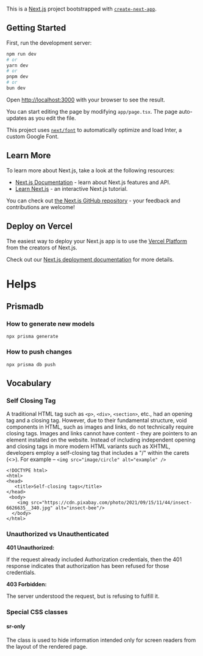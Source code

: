 This is a [Next.js](https://nextjs.org/) project bootstrapped with [`create-next-app`](https://github.com/vercel/next.js/tree/canary/packages/create-next-app).

## Getting Started

First, run the development server:

```bash
npm run dev
# or
yarn dev
# or
pnpm dev
# or
bun dev
```

Open [http://localhost:3000](http://localhost:3000) with your browser to see the result.

You can start editing the page by modifying `app/page.tsx`. The page auto-updates as you edit the file.

This project uses [`next/font`](https://nextjs.org/docs/basic-features/font-optimization) to automatically optimize and load Inter, a custom Google Font.

## Learn More

To learn more about Next.js, take a look at the following resources:

- [Next.js Documentation](https://nextjs.org/docs) - learn about Next.js features and API.
- [Learn Next.js](https://nextjs.org/learn) - an interactive Next.js tutorial.

You can check out [the Next.js GitHub repository](https://github.com/vercel/next.js/) - your feedback and contributions are welcome!

## Deploy on Vercel

The easiest way to deploy your Next.js app is to use the [Vercel Platform](https://vercel.com/new?utm_medium=default-template&filter=next.js&utm_source=create-next-app&utm_campaign=create-next-app-readme) from the creators of Next.js.

Check out our [Next.js deployment documentation](https://nextjs.org/docs/deployment) for more details.

# Helps

## Prismadb

### How to generate new models

```
npx prisma generate
```

### How to push changes

```
npx prisma db push
```

## Vocabulary

### Self Closing Tag

A traditional HTML tag such as `<p>`, `<div>`, `<section>`, etc., had an opening tag and a closing tag. However, due to their fundamental structure, void components in HTML, such as images and links, do not technically require closing tags. Images and links cannot have content - they are pointers to an element installed on the website.
Instead of including independent opening and closing tags in more modern HTML variants such as XHTML, developers employ a self-closing tag that includes a "/" within the carets (\<>). For example – `<img src="image/circle" alt="example" />`

```
<!DOCTYPE html>
<html>
<head>
   <title>Self-closing tags</title>
</head>
 <body>
	<img src="https://cdn.pixabay.com/photo/2021/09/15/11/44/insect-6626635__340.jpg" alt="insect-bee"/>
  </body>
</html>

```

### Unauthorized vs Unauthenticated

<b>401 Unauthorized:</b>

If the request already included Authorization credentials, then the 401 response indicates that authorization has been refused for those credentials.

<b>403 Forbidden:</b>

The server understood the request, but is refusing to fulfill it.

### Special CSS classes

#### sr-only

The class is used to hide information intended only for screen readers from the layout of the rendered page.
